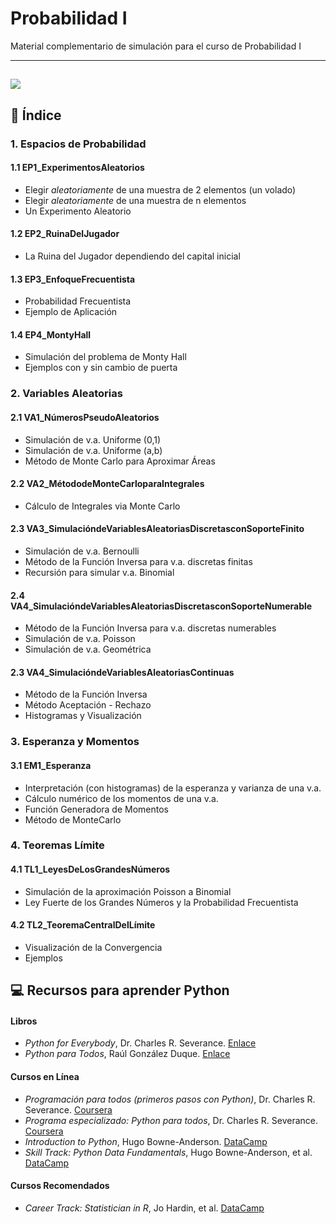 # Probabilidad I 

Material complementario de simulación para el curso de Probabilidad I

---
![](https://behavioralscientist.org/wp-content/uploads/2021/10/You-should-switch_Pinker-resized.gif)
---

## 📂 Índice

### 1. Espacios de Probabilidad
#### 1.1 EP1_ExperimentosAleatorios
* Elegir *aleatoriamente* de una muestra de 2 elementos (un volado)
* Elegir *aleatoriamente* de una muestra de n elementos
* Un Experimento Aleatorio
#### 1.2 EP2_RuinaDelJugador
* La Ruina del Jugador dependiendo del capital inicial
#### 1.3 EP3_EnfoqueFrecuentista
* Probabilidad Frecuentista
* Ejemplo de Aplicación
#### 1.4 EP4_MontyHall
* Simulación del problema de Monty Hall
* Ejemplos con y sin cambio de puerta

### 2. Variables Aleatorias
#### 2.1 VA1_NúmerosPseudoAleatorios
* Simulación de v.a. Uniforme (0,1)
* Simulación de v.a. Uniforme (a,b)
* Método de Monte Carlo para Aproximar Áreas
#### 2.2 VA2_MétododeMonteCarloparaIntegrales
* Cálculo de Integrales via Monte Carlo
#### 2.3 VA3_SimulacióndeVariablesAleatoriasDiscretasconSoporteFinito
* Simulación de v.a. Bernoulli
* Método de la Función Inversa para v.a. discretas finitas
* Recursión para simular v.a. Binomial
#### 2.4 VA4_SimulacióndeVariablesAleatoriasDiscretasconSoporteNumerable
* Método de la Función Inversa para v.a. discretas numerables
* Simulación de v.a. Poisson
* Simulación de v.a. Geométrica
#### 2.3 VA4_SimulacióndeVariablesAleatoriasContinuas
* Método de la Función Inversa
* Método Aceptación - Rechazo
* Histogramas y Visualización
  
### 3. Esperanza y Momentos
#### 3.1 EM1_Esperanza
* Interpretación (con histogramas) de la esperanza y varianza de una v.a.
* Cálculo numérico de los momentos de una v.a.
* Función Generadora de Momentos
* Método de MonteCarlo
  
### 4. Teoremas Límite
#### 4.1 TL1_LeyesDeLosGrandesNúmeros
* Simulación de la aproximación Poisson a Binomial
* Ley Fuerte de los Grandes Números y la Probabilidad Frecuentista
#### 4.2 TL2_TeoremaCentralDelLímite
* Visualización de la Convergencia
* Ejemplos

## 💻 Recursos para aprender Python

#### Libros
* *Python for Everybody*, Dr. Charles R. Severance. [Enlace](https://do1.dr-chuck.com/pythonlearn/EN_us/pythonlearn.pdf)
* *Python para Todos*, Raúl González Duque. [Enlace](https://persoal.citius.usc.es/eva.cernadas/informaticaparacientificos/material/libros/Python%20para%20todos.pdf)

#### Cursos en Línea
* *Programación para todos (primeros pasos con Python)*, Dr. Charles R. Severance. [Coursera](https://www.coursera.org/learn/python?specialization=python)
* *Programa especializado: Python para todos*, Dr. Charles R. Severance. [Coursera](https://www.coursera.org/specializations/python)
* *Introduction to Python*, Hugo Bowne-Anderson. [DataCamp](https://app.datacamp.com/learn/courses/intro-to-python-for-data-science)
* *Skill Track: Python Data Fundamentals*, Hugo Bowne-Anderson, et al. [DataCamp](https://app.datacamp.com/learn/skill-tracks/python-data-fundamentals)

#### Cursos Recomendados
* *Career Track: Statistician in R*, Jo Hardin, et al. [DataCamp](https://app.datacamp.com/learn/career-tracks/statistician-with-r)




